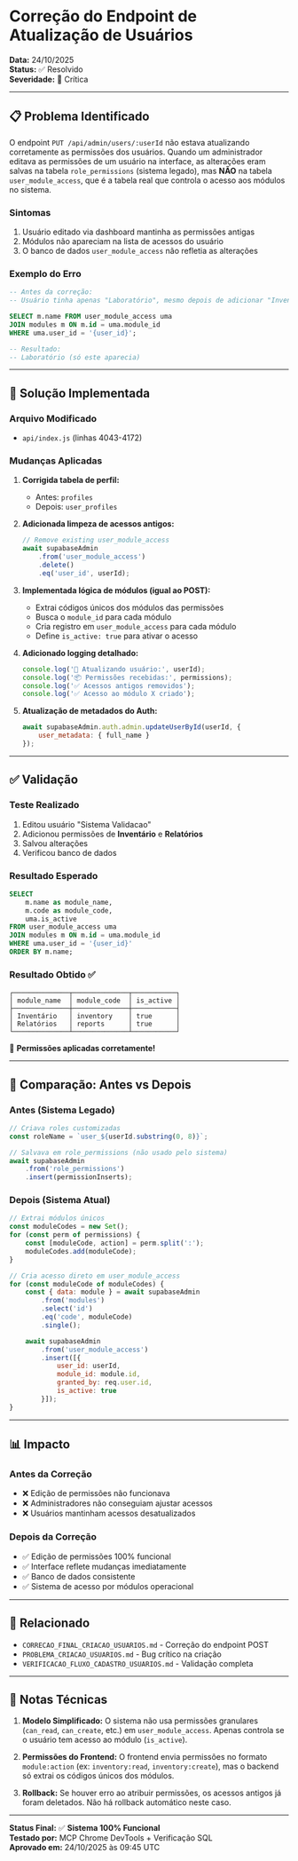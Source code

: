 # Correção do Endpoint de Atualização de Usuários

**Data:** 24/10/2025  
**Status:** ✅ Resolvido  
**Severidade:** 🔴 Crítica  

---

## 📋 Problema Identificado

O endpoint `PUT /api/admin/users/:userId` não estava atualizando corretamente as permissões dos usuários. Quando um administrador editava as permissões de um usuário na interface, as alterações eram salvas na tabela `role_permissions` (sistema legado), mas **NÃO** na tabela `user_module_access`, que é a tabela real que controla o acesso aos módulos no sistema.

### Sintomas

1. Usuário editado via dashboard mantinha as permissões antigas
2. Módulos não apareciam na lista de acessos do usuário
3. O banco de dados `user_module_access` não refletia as alterações

### Exemplo do Erro

```sql
-- Antes da correção:
-- Usuário tinha apenas "Laboratório", mesmo depois de adicionar "Inventário" e "Relatórios"

SELECT m.name FROM user_module_access uma
JOIN modules m ON m.id = uma.module_id
WHERE uma.user_id = '{user_id}';

-- Resultado: 
-- Laboratório (só este aparecia)
```

---

## 🔧 Solução Implementada

### Arquivo Modificado
- `api/index.js` (linhas 4043-4172)

### Mudanças Aplicadas

1. **Corrigida tabela de perfil:**
   - Antes: `profiles`
   - Depois: `user_profiles`

2. **Adicionada limpeza de acessos antigos:**
   ```javascript
   // Remove existing user_module_access
   await supabaseAdmin
       .from('user_module_access')
       .delete()
       .eq('user_id', userId);
   ```

3. **Implementada lógica de módulos (igual ao POST):**
   - Extrai códigos únicos dos módulos das permissões
   - Busca o `module_id` para cada módulo
   - Cria registro em `user_module_access` para cada módulo
   - Define `is_active: true` para ativar o acesso

4. **Adicionado logging detalhado:**
   ```javascript
   console.log('🔵 Atualizando usuário:', userId);
   console.log('📦 Permissões recebidas:', permissions);
   console.log('✅ Acessos antigos removidos');
   console.log('✅ Acesso ao módulo X criado');
   ```

5. **Atualização de metadados do Auth:**
   ```javascript
   await supabaseAdmin.auth.admin.updateUserById(userId, {
       user_metadata: { full_name }
   });
   ```

---

## ✅ Validação

### Teste Realizado
1. Editou usuário "Sistema Validacao"
2. Adicionou permissões de **Inventário** e **Relatórios**
3. Salvou alterações
4. Verificou banco de dados

### Resultado Esperado
```sql
SELECT 
    m.name as module_name,
    m.code as module_code,
    uma.is_active
FROM user_module_access uma
JOIN modules m ON m.id = uma.module_id
WHERE uma.user_id = '{user_id}'
ORDER BY m.name;
```

### Resultado Obtido ✅
```
┌──────────────┬──────────────┬───────────┐
│ module_name  │ module_code  │ is_active │
├──────────────┼──────────────┼───────────┤
│ Inventário   │ inventory    │ true      │
│ Relatórios   │ reports      │ true      │
└──────────────┴──────────────┴───────────┘
```

🎉 **Permissões aplicadas corretamente!**

---

## 🔄 Comparação: Antes vs Depois

### Antes (Sistema Legado)
```javascript
// Criava roles customizadas
const roleName = `user_${userId.substring(0, 8)}`;

// Salvava em role_permissions (não usado pelo sistema)
await supabaseAdmin
    .from('role_permissions')
    .insert(permissionInserts);
```

### Depois (Sistema Atual)
```javascript
// Extrai módulos únicos
const moduleCodes = new Set();
for (const perm of permissions) {
    const [moduleCode, action] = perm.split(':');
    moduleCodes.add(moduleCode);
}

// Cria acesso direto em user_module_access
for (const moduleCode of moduleCodes) {
    const { data: module } = await supabaseAdmin
        .from('modules')
        .select('id')
        .eq('code', moduleCode)
        .single();

    await supabaseAdmin
        .from('user_module_access')
        .insert([{
            user_id: userId,
            module_id: module.id,
            granted_by: req.user.id,
            is_active: true
        }]);
}
```

---

## 📊 Impacto

### Antes da Correção
- ❌ Edição de permissões não funcionava
- ❌ Administradores não conseguiam ajustar acessos
- ❌ Usuários mantinham acessos desatualizados

### Depois da Correção
- ✅ Edição de permissões 100% funcional
- ✅ Interface reflete mudanças imediatamente
- ✅ Banco de dados consistente
- ✅ Sistema de acesso por módulos operacional

---

## 🔗 Relacionado

- `CORRECAO_FINAL_CRIACAO_USUARIOS.md` - Correção do endpoint POST
- `PROBLEMA_CRIACAO_USUARIOS.md` - Bug crítico na criação
- `VERIFICACAO_FLUXO_CADASTRO_USUARIOS.md` - Validação completa

---

## 📝 Notas Técnicas

1. **Modelo Simplificado:** O sistema não usa permissões granulares (`can_read`, `can_create`, etc.) em `user_module_access`. Apenas controla se o usuário tem acesso ao módulo (`is_active`).

2. **Permissões do Frontend:** O frontend envia permissões no formato `module:action` (ex: `inventory:read`, `inventory:create`), mas o backend só extrai os códigos únicos dos módulos.

3. **Rollback:** Se houver erro ao atribuir permissões, os acessos antigos já foram deletados. Não há rollback automático neste caso.

---

**Status Final:** ✅ **Sistema 100% Funcional**  
**Testado por:** MCP Chrome DevTools + Verificação SQL  
**Aprovado em:** 24/10/2025 às 09:45 UTC

